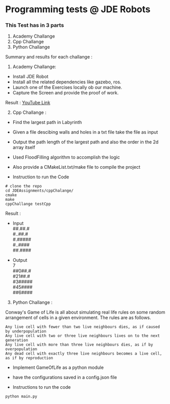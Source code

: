 # Programming tests @ JDE Robots
### This Test has in 3 parts
1. Academy Challange
2. Cpp Challange
3. Python Challange

Summary and results for each challange :
1. Academy Challange: 
- Install JDE Robot
- Install all the related dependencies like gazebo, ros.
- Launch one of the Exercises locally ob our machine.
- Capture the Screen and provide the proof of work.

Result : <a href="https://youtu.be/80YIa4Gwtog">YouTube Link</a>

2. Cpp Challange :
- Find the largest path in Labyrinth
- Given a file descibing walls and holes in a txt file take the file as input
- Output the path length of the largest path and also the order in the 2d array itself
- Used FloodFilling algorithm to accomplish the logic
- Also provide a CMakeList.txt/make file to compile the project

- Instruction to run the Code 
```
# clone the repo
cd JDEAssignments/cppChalange/
cmake
make
cppChallange testCpp
```

Result :
- Input<br>
##.##.#<br>
#..##.#<br>
#.#####<br>
#..####<br>
##.####<br>

- Output<br>
7<br>
##0##.#<br>
#21##.#<br>
#3#####<br>
#45####<br>
##6####<br>

3. Python Challange :

Conway's Game of Life is all about simulating real life rules on some random arrangement of cells in a given environment. The rules are as follows.

    Any live cell with fewer than two live neighbours dies, as if caused by underpopulation
    Any live cell with two or three live neighbours lives on to the next generation
    Any live cell with more than three live neighbours dies, as if by overpopulation
    Any dead cell with exactly three live neighbours becomes a live cell, as if by reproduction
- Implement GameOfLife as a python module
- have the configurations saved in a config.json file

- Instructions to run the code 
```
python main.py
```

